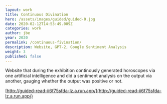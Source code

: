 ```yaml
---
layout: work
title: Continuous Divination
hero: /assets/images/guided/guided-0.jpg
date: 2020-02-12T14:53:49.009Z
categories: work
author: jbe
year: 2020
permalink: /continuous-fivination/
description: Website, GPT-2, Google Sentiment Analysis 
weight: 3
published: false
---
```


Website that during the exhibition continously generated horoscopes via one artificial intelligence and did a sentiment analysis on the output via another, gauging whether the output was positive or not. 

[http://guided-read-ii6f75sfda-lz.a.run.app/](http://guided-read-ii6f75sfda-lz.a.run.app/)